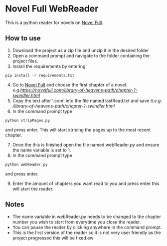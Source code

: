 # Novel Full WebReader

This is a python reader for novels on [Novel Full](https://novelfull.com/).

## How to use

1. Download the project as a zip file and unzip it in the desired folder
2. Open a command prompt and navigate to the folder containing the project files.
3. Install the requirements by entering

```
pip install -r requirements.txt
```

4. Go to [Novel Full](https://novelfull.com/) and choose the first chapter of a novel. _e.g.https://novelfull.com/library-of-heavens-path/chapter-1-swindler.html_
5. Copy the text after '.com' into the file named lastRead.txt and save it._e.g. /library-of-heavens-path/chapter-1-swindler.html_
6. In the command prompt type

```
python stripPages.py
```

and press enter. This will start striping the pages up to the most recent chapter. 

7. Once the this is finished open the file named webReader.py and ensure the name variable is set to 1. 
8. In the command prompt type

```
python webReader.py
```

and press enter. 

9. Enter the amount of chapters you want read to you and press enter this will start the reader.

## Notes

- The name variable in webReader.py needs to be changed to the chapter number you wish to start from everytime you close the reader.
- You can pause the reader by clicking anywhere in the command prompt.
- This is the first version of the reader so it is not very user friendly as the project progressed this will be fixed.ew
